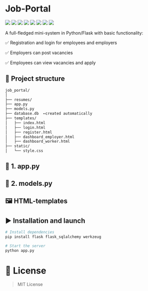 # Job-Portal
 ![](https://komarev.com/ghpvc/?username=mscbuild) 
 ![](https://img.shields.io/github/license/mscbuild/Job-Portal) 
 ![](https://img.shields.io/badge/PRs-Welcome-green)
 ![](https://img.shields.io/github/languages/code-size/mscbuild/Job-Portal)
![](https://img.shields.io/badge/code%20style-python-green)
![](https://img.shields.io/github/stars/mscbuild)
![](https://img.shields.io/badge/Topic-Github-lighred)
![](https://img.shields.io/website?url=https%3A%2F%2Fgithub.com%2Fmscbuild)


A full-fledged mini-system in Python/Flask with basic functionality:

✅ Registration and login for employees and employers

✅ Employers can post vacancies

✅ Employees can view vacancies and apply

## 📁 Project structure

~~~bash
job_portal/
│
├── resumes/  
├── app.py
├── models.py
├── database.db  ←created automatically
├── templates/
│   ├── index.html
│   ├── login.html
│   ├── register.html
│   ├── dashboard_employer.html
│   ├── dashboard_worker.html
├── static/
│   └── style.css
~~~

## 🔧 1. app.py

## 📄 2. models.py

## 🖼️ HTML-templates

## ▶️ Installation and launch
~~~bash
# Install dependencies
pip install flask flask_sqlalchemy werkzeug

# Start the server
python app.py
~~~
# 📄 License

> MIT License
 
